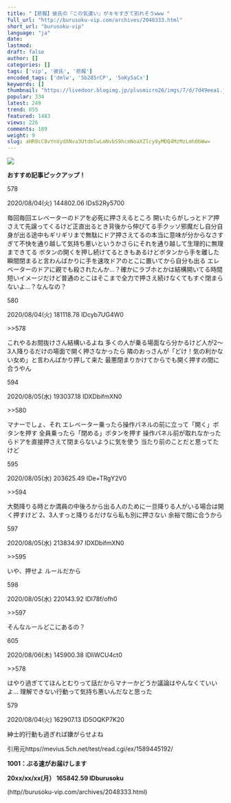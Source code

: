 ```yaml
---
title: "【悲報】彼氏の『この気遣い』がキモすぎて別れそうwww "
full_url: "http://burusoku-vip.com/archives/2048333.html"
short_url: "burusoku-vip"
language: "ja"
date: 
lastmod: 
draft: false
author: []
categories: []
tags: ['vip', '彼氏', '悲報']
encoded_tags: ['dmlw', '5b285rCP', '5oKy5aCx']
keywords: []
thumbnail: "https://livedoor.blogimg.jp/plusmicro26/imgs/7/d/7d49eea1.jpg"
popular: 334
latest: 249
trend: 855
featured: 1483
views: 226
comments: 189
weight: 9
slug: aHR0cC8vYnVydXNva3UtdmlwLmNvbS9hcmNoaXZlcy8yMDQ4MzMzLmh0bWw=
---
```


![](https://livedoor.blogimg.jp/plusmicro26/imgs/7/d/7d49eea1.jpg)

<div><p><b>おすすめ記事ピックアップ！</b></p> <p class='g-ad1'> </p> <p class='g-ad2'> </p> <p></p> <p>578 <p> 2020/08/04(火) 144802.06 IDsS2Ry5700</p></p><p> 毎回毎回エレベーターのドアを必死に押さえるところ 開いたらがしっとドア押さえて先譲ってくるけど正直出るとき背後から伸びてる手クッソ邪魔だし自分自身が出る途中もギリギリまで無駄にドア押さえてるの本当に意味が分からなさすぎて不快を通り越して気持ち悪いというかさらにそれを通り越して生理的に無理まできてる ボタンの開くを押し続けてるときもあるけどボタンから手を離した瞬間閉まると言わんばかりに手を速攻ドアのとこに置いてから自分も出る エレベーターのドアに親でも殺されたんか…？確かにラブホとかは結構開いてる時間短いイメージだけど普通のとこはそこまで全力で押さえ続けなくてもすぐ閉まらないよ…？なんなの？ </p> <p>580 <p> 2020/08/04(火) 181118.78 IDcyb7UG4W0</p></p><p> <p class='anchor'>>>578</p> これやるお間抜けさん結構いるよね 多くの人が乗る場面なら分かるけど人が2〜3人降りるだけの場面で開く押さなかったら 隣のおっさんが「どけ！気の利かない女め」と言わんばかり押して来た 最悪閉まりかけてからでも開く押すの間に合うやん </p> <p>594 <p> 2020/08/05(水) 193037.18 IDXDbifmXN0</p></p><p> <p class='anchor'>>>580</p> マナーでしょ、それ エレベーター乗ったら操作パネルの前に立って「開く」ボタンを押す 全員乗ったら「閉める」ボタンを押す 操作パネル前が取れなかったらドアを直接押さえて閉まらないように気を使う 当たり前のことだと思ってたけど </p> <p>595 <p> 2020/08/05(水) 203625.49 IDe+TRgY2V0</p></p><p> <p class='anchor'>>>594</p> 大勢降りる時とか満員の中後ろから出る人のために一旦降りる人がいる場合は開く押すけど 2、3人すっと降りるだけなら私も別に押さない 余裕で間に合うから </p> <p>597 <p> 2020/08/05(水) 213834.97 IDXDbifmXN0</p></p><p> <p class='anchor'>>>595</p> いや、押せよ ルールだから </p> <p>598 <p> 2020/08/05(水) 220143.92 IDl78f/ofh0</p></p><p> <p class='anchor'>>>597</p> そんなルールどこにあるの？ </p> <p>605 <p> 2020/08/06(木) 145900.38 IDliWCU4ct0</p></p><p> <p class='anchor'>>>578</p>はやり過ぎててほんとむりって話だからマナーかどうか議論はやんなくていいよ… 理解できない行動って気持ち悪いんだなと思った </p> <p>579 <p> 2020/08/04(火) 162907.13 ID5OQKP7K20</p></p><p> 紳士的行動も過ぎれば嫌がらせよね </p> <p>引用元https//mevius.5ch.net/test/read.cgi/ex/1589445192/</p> <p id='csw_block'></p> <p id='divSP1'> </p> <p><b>1001：ぶる速がお届けします <p> 20xx/xx/xx(月） 165842.59 IDburusoku</p></b></p> <p class='g-ad1'> </p> <p class='g-ad2'> </p> <p id='divSP'> </p> </div>

(http//burusoku-vip.com/archives/2048333.html)
